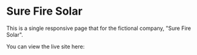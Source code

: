 # Sure Fire Solar

This is a single responsive page that for the fictional company, "Sure Fire Solar". 

You can view the live site here: 
